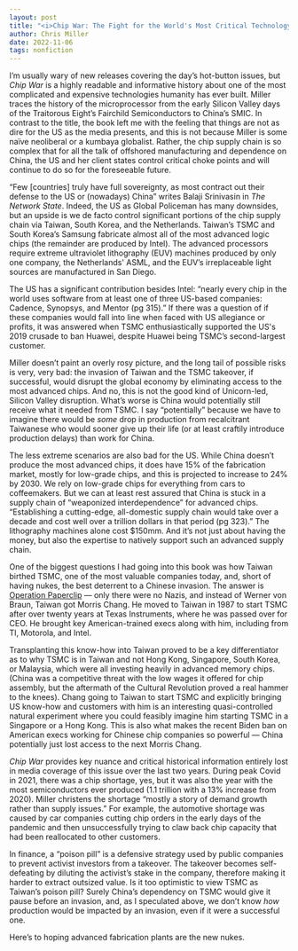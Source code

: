 ```yaml
---
layout: post
title: "<i>Chip War: The Fight for the World's Most Critical Technology</i> (2022)"
author: Chris Miller
date: 2022-11-06
tags: nonfiction
---
```


I’m usually wary of new releases covering the day’s hot-button issues, but _Chip War_ is a highly readable and informative history about one of the most complicated and expensive technologies humanity has ever built. Miller traces the history of the microprocessor from the early Silicon Valley days of the Traitorous Eight’s Fairchild Semiconductors to China’s SMIC. In contrast to the title, the book left me with the feeling that things are not as dire for the US as the media presents, and this is not because Miller is some naïve neoliberal or a kumbaya globalist. Rather, the chip supply chain is so complex that for all the talk of offshored manufacturing and dependence on China, the US and her client states control critical choke points and will continue to do so for the foreseeable future.

“Few [countries] truly have full sovereignty, as most contract out their defense to the US or (nowadays) China” writes Balaji Srinivasin in _The Network State_. Indeed, the US as Global Policeman has many downsides, but an upside is we de facto control significant portions of the chip supply chain via Taiwan, South Korea, and the Netherlands. Taiwan’s TSMC and South Korea’s Samsung fabricate almost all of the most advanced logic chips (the remainder are produced by Intel). The advanced processors require extreme ultraviolet lithography (EUV) machines produced by only one company, the Netherlands' ASML, and the EUV’s irreplaceable light sources are manufactured in San Diego.

The US has a significant contribution besides Intel: “nearly every chip in the world uses software from at least one of three US-based companies: Cadence, Synopsys, and Mentor (pg 315).” If there was a question of if these companies would fall into line when faced with US allegiance or profits, it was answered when TSMC enthusiastically supported the US's 2019 crusade to ban Huawei, despite Huawei being TSMC’s second-largest customer.

Miller doesn’t paint an overly rosy picture, and the long tail of possible risks is very, very bad: the invasion of Taiwan and the TSMC takeover, if successful, would disrupt the global economy by eliminating access to the most advanced chips. And no, this is not the good kind of Unicorn-led, Silicon Valley disruption. What’s worse is China would potentially still receive what it needed from TSMC. I say “potentially” because we have to imagine there would be _some_ drop in production from recalcitrant Taiwanese who would sooner give up their life  (or at least craftily introduce production delays) than work for China.

The less extreme scenarios are also bad for the US. While China doesn’t produce the most advanced chips, it does have 15% of the fabrication market, mostly for low-grade chips, and this is projected to increase to 24% by 2030. We rely on low-grade chips for everything from cars to coffeemakers. But we can at least rest assured that China is stuck in a supply chain of “weaponized interdependence” for advanced chips. “Establishing a cutting-edge, all-domestic supply chain would take over a decade and cost well over a trillion dollars in that period (pg 323).” The lithography machines alone cost $150mm. And it’s not just about having the money, but also the expertise to natively support such an advanced supply chain.

One of the biggest questions I had going into this book was how Taiwan birthed TSMC, one of the most valuable companies today, and, short of having nukes, the best deterrent to a Chinese invasion. The answer is [Operation Paperclip](https://kinetic.reviews/posts/2022-10-18-taking-nazi-technology) — only there were no Nazis, and instead of Werner von Braun, Taiwan got Morris Chang. He moved to Taiwan in 1987 to start TSMC after over twenty years at Texas Instruments, where he was passed over for CEO. He brought key American-trained execs along with him, including from TI, Motorola, and Intel.

Transplanting this know-how into Taiwan proved to be a key differentiator as to why TSMC is in Taiwan and not Hong Kong, Singapore, South Korea, or Malaysia, which were all investing heavily in advanced memory chips. (China was a competitive threat with the low wages it offered for chip assembly, but the aftermath of the Cultural Revolution proved a real hammer to the knees). Chang going to Taiwan to start TSMC and explicitly bringing US know-how and customers with him is an interesting quasi-controlled natural experiment where you could feasibly imagine him starting TSMC in a Singapore or a Hong Kong. This is also what makes the recent Biden ban on American execs working for Chinese chip companies so powerful — China potentially just lost access to the next Morris Chang.

_Chip War_ provides key nuance and critical historical information entirely lost in media coverage of this issue over the last two years. During peak Covid in 2021, there was a chip shortage, yes, but it was also the year with the most semiconductors ever produced (1.1 trillion with a 13% increase from 2020). Miller christens the shortage “mostly a story of demand growth rather than supply issues.” For example, the automotive shortage was caused by car companies cutting chip orders in the early days of the pandemic and then unsuccessfully trying to claw back chip capacity that had been reallocated to other customers.

In finance, a “poison pill” is a defensive strategy used by public companies to prevent activist investors from a takeover. The takeover becomes self-defeating by diluting the activist’s stake in the company, therefore making it harder to extract outsized value. Is it too optimistic to view TSMC as Taiwan’s poison pill? Surely China’s dependency on TSMC would give it pause before an invasion, and, as I speculated above, we don’t know _how_ production would be impacted by an invasion, even if it were a successful one.

Here’s to hoping advanced fabrication plants are the new nukes.
